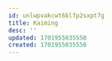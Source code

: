 ```yaml
---
id: unlwpvakcwt6blfp2sxpt7g
title: Kaiming
desc: ''
updated: 1701955035550
created: 1701955035550
---
```

